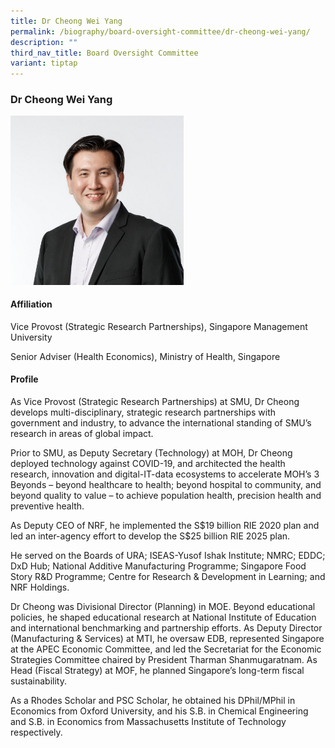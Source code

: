 ```yaml
---
title: Dr Cheong Wei Yang
permalink: /biography/board-oversight-committee/dr-cheong-wei-yang/
description: ""
third_nav_title: Board Oversight Committee
variant: tiptap
---
```

<h3>Dr Cheong Wei Yang</h3><div class="isomer-image-wrapper"><img style="width: 55%;" height="auto" width="100%" alt="" src="/images/Biography/Board Oversight Committee/Profile_CheongWeiYang_v2.jpg"></div><h4>Affiliation</h4><p>Vice Provost (Strategic Research Partnerships), Singapore Management University</p><p>Senior Adviser (Health Economics), Ministry of Health, Singapore</p><h4>Profile</h4><p>As Vice Provost (Strategic Research Partnerships) at SMU, Dr Cheong develops multi-disciplinary, strategic research partnerships with government and industry, to advance the international standing of SMU’s research in areas of global impact.</p><p>Prior to SMU, as Deputy Secretary (Technology) at MOH, Dr Cheong deployed technology against COVID-19, and architected the health research, innovation and digital-IT-data ecosystems to accelerate MOH’s 3 Beyonds – beyond healthcare to health; beyond hospital to community, and beyond quality to value – to achieve population health, precision health and preventive health.</p><p>As Deputy CEO of NRF, he implemented the S$19 billion RIE 2020 plan and led an inter-agency effort to develop the S$25 billion RIE 2025 plan.</p><p>He served on the Boards of URA; ISEAS-Yusof Ishak Institute; NMRC; EDDC; DxD Hub; National Additive Manufacturing Programme; Singapore Food Story R&amp;D Programme; Centre for Research &amp; Development in Learning; and NRF Holdings.</p><p>Dr Cheong was Divisional Director (Planning) in MOE. Beyond educational policies, he shaped educational research at National Institute of Education and international benchmarking and partnership efforts. As Deputy Director (Manufacturing &amp; Services) at MTI, he oversaw EDB, represented Singapore at the APEC Economic Committee, and led the Secretariat for the Economic Strategies Committee chaired by President Tharman Shanmugaratnam. As Head (Fiscal Strategy) at MOF, he planned Singapore’s long-term fiscal sustainability.</p><p>As a Rhodes Scholar and PSC Scholar, he obtained his DPhil/MPhil in Economics from Oxford University, and his S.B. in Chemical Engineering and S.B. in Economics from Massachusetts Institute of Technology respectively.</p>